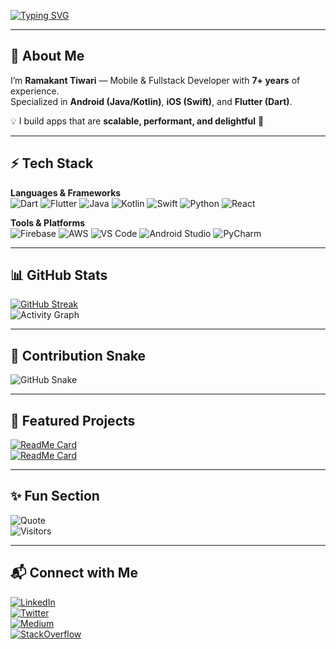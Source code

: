 [![Typing SVG](https://readme-typing-svg.demolab.com?font=Fira+Code&pause=800&color=36BCF7&width=600&lines=$+flutter+clean;$+flutter+pub+get;Hi,+I'm+Ramakant+Tiwari;Mobile+%26+Fullstack+Specialist;7%2B+years+experience)](https://git.io/typing-svg)

---

## 👋 About Me  
I’m **Ramakant Tiwari** — Mobile & Fullstack Developer with **7+ years** of experience.  
Specialized in **Android (Java/Kotlin)**, **iOS (Swift)**, and **Flutter (Dart)**.  

💡 I build apps that are **scalable, performant, and delightful** 🚀  

---

## ⚡ Tech Stack  

**Languages & Frameworks**  
![Dart](https://img.shields.io/badge/Dart-0175C2?style=for-the-badge&logo=dart&logoColor=white)
![Flutter](https://img.shields.io/badge/Flutter-02569B?style=for-the-badge&logo=flutter&logoColor=white)
![Java](https://img.shields.io/badge/Java-ED8B00?style=for-the-badge&logo=openjdk&logoColor=white)
![Kotlin](https://img.shields.io/badge/Kotlin-7F52FF?style=for-the-badge&logo=kotlin&logoColor=white)
![Swift](https://img.shields.io/badge/Swift-FA7343?style=for-the-badge&logo=swift&logoColor=white)
![Python](https://img.shields.io/badge/Python-3776AB?style=for-the-badge&logo=python&logoColor=white)
![React](https://img.shields.io/badge/React-20232a?style=for-the-badge&logo=react&logoColor=61DAFB)

**Tools & Platforms**  
![Firebase](https://img.shields.io/badge/Firebase-FFCA28?style=for-the-badge&logo=firebase&logoColor=black)
![AWS](https://img.shields.io/badge/AWS-232F3E?style=for-the-badge&logo=amazonaws&logoColor=white)
![VS Code](https://img.shields.io/badge/VS%20Code-0078d7?style=for-the-badge&logo=visual-studio-code&logoColor=white)
![Android Studio](https://img.shields.io/badge/Android%20Studio-3DDC84?style=for-the-badge&logo=android-studio&logoColor=white)
![PyCharm](https://img.shields.io/badge/PyCharm-21D789?style=for-the-badge&logo=pycharm&logoColor=black)

---

## 📊 GitHub Stats  

[![GitHub Streak](https://streak-stats.demolab.com?user=tech-ramakant&theme=tokyonight&hide_border=true)](https://git.io/streak-stats)  
![Activity Graph](https://github-readme-activity-graph.vercel.app/graph?username=tech-ramakant&theme=tokyo-night)  

---

## 🐍 Contribution Snake  
![GitHub Snake](https://raw.githubusercontent.com/tech-ramakant/tech-ramakant/output/github-contribution-grid-snake.svg)

---

## 🚀 Featured Projects  

[![ReadMe Card](https://github-readme-stats.vercel.app/api/pin/?username=tech-ramakant&repo=clean_architecture_sample&theme=tokyonight)](https://github.com/tech-ramakant/clean_architecture_sample)  
[![ReadMe Card](https://github-readme-stats.vercel.app/api/pin/?username=tech-ramakant&repo=simple_firebase_todo&theme=tokyonight)](https://github.com/tech-ramakant/simple_firebase_todo)  

---

## ✨ Fun Section  

![Quote](https://quotes-github-readme.vercel.app/api?type=horizontal&theme=tokyonight)  
![Visitors](https://komarev.com/ghpvc/?username=tech-ramakant&label=Profile%20views&color=0e75b6&style=flat)  

---

## 📬 Connect with Me  

[![LinkedIn](https://img.shields.io/badge/LinkedIn-0A66C2?style=for-the-badge&logo=linkedin&logoColor=white)](https://linkedin.com/in/tech-ramakant)  
[![Twitter](https://img.shields.io/badge/Twitter-1DA1F2?style=for-the-badge&logo=twitter&logoColor=white)](https://x.com/tech_ramakant)  
[![Medium](https://img.shields.io/badge/Medium-000000?style=for-the-badge&logo=medium&logoColor=white)](https://medium.com/@tech.ramakant)  
[![StackOverflow](https://img.shields.io/badge/StackOverflow-F58025?style=for-the-badge&logo=stackoverflow&logoColor=white)](https://stackoverflow.com/users/28200428/tech-ramakant)  
